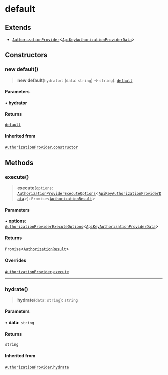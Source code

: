 # default

## Extends

- [`AuthorizationProvider`](../../../authorization-provider/classes/AuthorizationProvider.md)\<[`ApiKeyAuthorizationProviderData`](../interfaces/ApiKeyAuthorizationProviderData.md)\>

## Constructors

### new default()

> **new default**(`hydrator`: (`data`: `string`) => `string`): [`default`](default.md)

#### Parameters

• **hydrator**

#### Returns

[`default`](default.md)

#### Inherited from

[`AuthorizationProvider`](../../../authorization-provider/classes/AuthorizationProvider.md).[`constructor`](../../../authorization-provider/classes/AuthorizationProvider.md#constructors)

## Methods

### execute()

> **execute**(`options`: [`AuthorizationProviderExecuteOptions`](../../../authorization-provider/interfaces/AuthorizationProviderExecuteOptions.md)\<[`ApiKeyAuthorizationProviderData`](../interfaces/ApiKeyAuthorizationProviderData.md)\>): `Promise`\<[`AuthorizationResult`](../../../../types/state/authorization.interface/interfaces/AuthorizationResult.md)\>

#### Parameters

• **options**: [`AuthorizationProviderExecuteOptions`](../../../authorization-provider/interfaces/AuthorizationProviderExecuteOptions.md)\<[`ApiKeyAuthorizationProviderData`](../interfaces/ApiKeyAuthorizationProviderData.md)\>

#### Returns

`Promise`\<[`AuthorizationResult`](../../../../types/state/authorization.interface/interfaces/AuthorizationResult.md)\>

#### Overrides

[`AuthorizationProvider`](../../../authorization-provider/classes/AuthorizationProvider.md).[`execute`](../../../authorization-provider/classes/AuthorizationProvider.md#execute)

***

### hydrate()

> **hydrate**(`data`: `string`): `string`

#### Parameters

• **data**: `string`

#### Returns

`string`

#### Inherited from

[`AuthorizationProvider`](../../../authorization-provider/classes/AuthorizationProvider.md).[`hydrate`](../../../authorization-provider/classes/AuthorizationProvider.md#hydrate)
